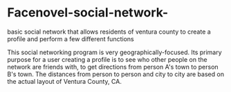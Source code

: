 # Facenovel-social-network-
basic social network that allows residents of ventura county to create a profile and perform a few different functions

This social networking program is very geographically-focused. Its primary purpose for a user creating a profile is to see who other people on the network are friends with, to get directions from person A's town to person B's town. The distances from person to person and city to city are based on the actual layout of Ventura County, CA.
